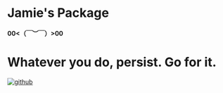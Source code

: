 # Jamie's  Package
**00<（￣︶￣）>00**
# Whatever you do, persist. Go for it.
 [![github](https://img.shields.io/badge/github-snowdreams1006-brightgreen.svg)](https://github.com/snowdreams1006)
